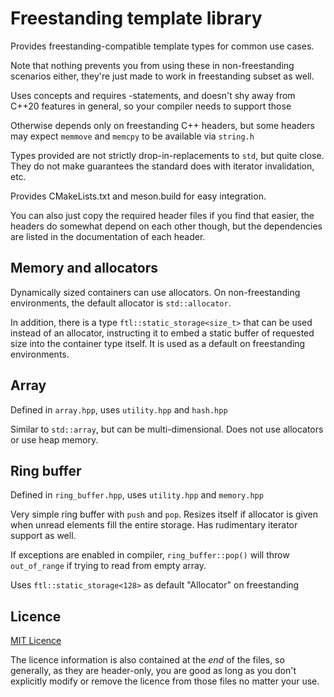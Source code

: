 Freestanding template library
=============================
Provides freestanding-compatible template types for common use cases.

Note that nothing prevents you from using these in non-freestanding
scenarios either, they're just made to work in freestanding subset
as well.

Uses concepts and requires -statements, and doesn't shy away from
C++20 features in general, so your compiler needs to support those

Otherwise depends only on freestanding C++ headers, but some headers
may expect `memmove` and `memcpy` to be available via `string.h`

Types provided are not strictly drop-in-replacements to `std`, but quite close.
They do not make guarantees the standard does with iterator invalidation, etc.


Provides CMakeLists.txt and meson.build for easy integration.


You can also just copy the required header files if you find that easier,
the headers do somewhat depend on each other though, but the dependencies
are listed in the documentation of each header.


Memory and allocators
---------------------
Dynamically sized containers can use allocators.  On non-freestanding
environments, the default allocator is `std::allocator`.

In addition, there is a type `ftl::static_storage<size_t>` that can
be used instead of an allocator, instructing it to embed a static buffer
of requested size into the container type itself.  It is used as a default
on freestanding environments.


Array
-----
Defined in `array.hpp`, uses `utility.hpp` and `hash.hpp`

Similar to `std::array`, but can be multi-dimensional.  Does not use
allocators or use heap memory.


Ring buffer
-----------
Defined in `ring_buffer.hpp`, uses `utility.hpp` and `memory.hpp`

Very simple ring buffer with `push` and `pop`.  Resizes itself
if allocator is given when unread elements fill the entire
storage.  Has rudimentary iterator support as well.

If exceptions are enabled in compiler, `ring_buffer::pop()` will
throw `out_of_range` if trying to read from empty array.

Uses `ftl::static_storage<128>` as default "Allocator" on freestanding


Licence
-------
[MIT Licence](LICENCE.md)

The licence information is also contained at the *end* of the files,
so generally, as they are header-only, you are good as long as you don't
explicitly modify or remove the licence from those files no matter your use.

